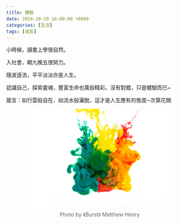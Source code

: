 ```yaml
---
title: 體驗
date: 2024-10-29 16:00:00 +0800
categories: [生活]
tags: [成長]
---
```


小時候，讀書上學很自然。

入社會，朝九晚五很努力。

隨波逐流，平平淡淡亦是人生。

認識自己，探索靈魂，豐富生命也萬般精彩。沒有對錯，只是體驗而已~

箴言：如行雲般自在、如流水般灑脫，這才是人生應有的態度─次第花開

<div style="text-align: center;">
  <img src="/assets/img/posts/20241029.jpg" alt="體驗：啥都試一試吧" style="width: 80%; height: auto; display: block; margin: auto;" />
  <p style="font-size: 14px; color: #666; margin-top: 6px;">
    Photo by 《Burst》 Matthew Henry
</p>
</div>